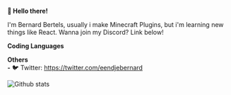 **👋 Hello there!**

I'm Bernard Bertels, usually i make Minecraft Plugins, but i'm learning new things like React.
Wanna join my Discord? Link below!

**Coding Languages**

**Others**                        
**-** 🐦 Twitter: https://twitter.com/eendjebernard

![Github stats](https://github-readme-stats.vercel.app/api?username=eendjebernard&theme=highcontrast&show_icons=true&count_private=true)
